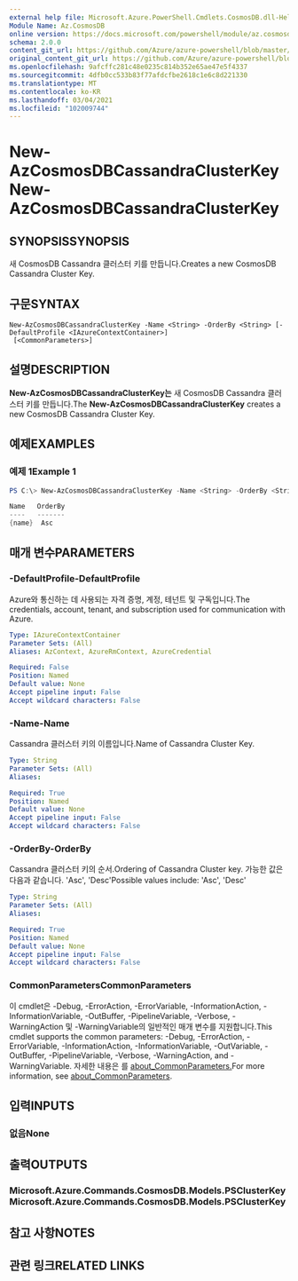 ```yaml
---
external help file: Microsoft.Azure.PowerShell.Cmdlets.CosmosDB.dll-Help.xml
Module Name: Az.CosmosDB
online version: https://docs.microsoft.com/powershell/module/az.cosmosdb/new-azcosmosdbcassandraclusterkey
schema: 2.0.0
content_git_url: https://github.com/Azure/azure-powershell/blob/master/src/CosmosDB/CosmosDB/help/New-AzCosmosDBCassandraClusterKey.md
original_content_git_url: https://github.com/Azure/azure-powershell/blob/master/src/CosmosDB/CosmosDB/help/New-AzCosmosDBCassandraClusterKey.md
ms.openlocfilehash: 9afcffc281c48e0235c814b352e65ae47e5f4337
ms.sourcegitcommit: 4dfb0cc533b83f77afdcfbe2618c1e6c8d221330
ms.translationtype: MT
ms.contentlocale: ko-KR
ms.lasthandoff: 03/04/2021
ms.locfileid: "102009744"
---
```

# <span data-ttu-id="5b1da-101">New-AzCosmosDBCassandraClusterKey</span><span class="sxs-lookup"><span data-stu-id="5b1da-101">New-AzCosmosDBCassandraClusterKey</span></span>

## <span data-ttu-id="5b1da-102">SYNOPSIS</span><span class="sxs-lookup"><span data-stu-id="5b1da-102">SYNOPSIS</span></span>
<span data-ttu-id="5b1da-103">새 CosmosDB Cassandra 클러스터 키를 만듭니다.</span><span class="sxs-lookup"><span data-stu-id="5b1da-103">Creates a new CosmosDB Cassandra Cluster Key.</span></span>

## <span data-ttu-id="5b1da-104">구문</span><span class="sxs-lookup"><span data-stu-id="5b1da-104">SYNTAX</span></span>

```
New-AzCosmosDBCassandraClusterKey -Name <String> -OrderBy <String> [-DefaultProfile <IAzureContextContainer>]
 [<CommonParameters>]
```

## <span data-ttu-id="5b1da-105">설명</span><span class="sxs-lookup"><span data-stu-id="5b1da-105">DESCRIPTION</span></span>
<span data-ttu-id="5b1da-106">**New-AzCosmosDBCassandraClusterKey는** 새 CosmosDB Cassandra 클러스터 키를 만듭니다.</span><span class="sxs-lookup"><span data-stu-id="5b1da-106">The **New-AzCosmosDBCassandraClusterKey** creates a new CosmosDB Cassandra Cluster Key.</span></span>

## <span data-ttu-id="5b1da-107">예제</span><span class="sxs-lookup"><span data-stu-id="5b1da-107">EXAMPLES</span></span>

### <span data-ttu-id="5b1da-108">예제 1</span><span class="sxs-lookup"><span data-stu-id="5b1da-108">Example 1</span></span>
```powershell
PS C:\> New-AzCosmosDBCassandraClusterKey -Name <String> -OrderBy <String>

Name   OrderBy
----   -------
{name}  Asc
```

## <span data-ttu-id="5b1da-109">매개 변수</span><span class="sxs-lookup"><span data-stu-id="5b1da-109">PARAMETERS</span></span>

### <span data-ttu-id="5b1da-110">-DefaultProfile</span><span class="sxs-lookup"><span data-stu-id="5b1da-110">-DefaultProfile</span></span>
<span data-ttu-id="5b1da-111">Azure와 통신하는 데 사용되는 자격 증명, 계정, 테넌트 및 구독입니다.</span><span class="sxs-lookup"><span data-stu-id="5b1da-111">The credentials, account, tenant, and subscription used for communication with Azure.</span></span>

```yaml
Type: IAzureContextContainer
Parameter Sets: (All)
Aliases: AzContext, AzureRmContext, AzureCredential

Required: False
Position: Named
Default value: None
Accept pipeline input: False
Accept wildcard characters: False
```

### <span data-ttu-id="5b1da-112">-Name</span><span class="sxs-lookup"><span data-stu-id="5b1da-112">-Name</span></span>
<span data-ttu-id="5b1da-113">Cassandra 클러스터 키의 이름입니다.</span><span class="sxs-lookup"><span data-stu-id="5b1da-113">Name of Cassandra Cluster Key.</span></span>

```yaml
Type: String
Parameter Sets: (All)
Aliases:

Required: True
Position: Named
Default value: None
Accept pipeline input: False
Accept wildcard characters: False
```

### <span data-ttu-id="5b1da-114">-OrderBy</span><span class="sxs-lookup"><span data-stu-id="5b1da-114">-OrderBy</span></span>
<span data-ttu-id="5b1da-115">Cassandra 클러스터 키의 순서.</span><span class="sxs-lookup"><span data-stu-id="5b1da-115">Ordering of Cassandra Cluster key.</span></span>
<span data-ttu-id="5b1da-116">가능한 값은 다음과 같습니다. 'Asc', 'Desc'</span><span class="sxs-lookup"><span data-stu-id="5b1da-116">Possible values include: 'Asc', 'Desc'</span></span>

```yaml
Type: String
Parameter Sets: (All)
Aliases:

Required: True
Position: Named
Default value: None
Accept pipeline input: False
Accept wildcard characters: False
```

### <span data-ttu-id="5b1da-117">CommonParameters</span><span class="sxs-lookup"><span data-stu-id="5b1da-117">CommonParameters</span></span>
<span data-ttu-id="5b1da-118">이 cmdlet은 -Debug, -ErrorAction, -ErrorVariable, -InformationAction, -InformationVariable, -OutBuffer, -PipelineVariable, -Verbose, -WarningAction 및 -WarningVariable의 일반적인 매개 변수를 지원합니다.</span><span class="sxs-lookup"><span data-stu-id="5b1da-118">This cmdlet supports the common parameters: -Debug, -ErrorAction, -ErrorVariable, -InformationAction, -InformationVariable, -OutVariable, -OutBuffer, -PipelineVariable, -Verbose, -WarningAction, and -WarningVariable.</span></span> <span data-ttu-id="5b1da-119">자세한 내용은 를 [about_CommonParameters.](http://go.microsoft.com/fwlink/?LinkID=113216)</span><span class="sxs-lookup"><span data-stu-id="5b1da-119">For more information, see [about_CommonParameters](http://go.microsoft.com/fwlink/?LinkID=113216).</span></span>

## <span data-ttu-id="5b1da-120">입력</span><span class="sxs-lookup"><span data-stu-id="5b1da-120">INPUTS</span></span>

### <span data-ttu-id="5b1da-121">없음</span><span class="sxs-lookup"><span data-stu-id="5b1da-121">None</span></span>

## <span data-ttu-id="5b1da-122">출력</span><span class="sxs-lookup"><span data-stu-id="5b1da-122">OUTPUTS</span></span>

### <span data-ttu-id="5b1da-123">Microsoft.Azure.Commands.CosmosDB.Models.PSClusterKey</span><span class="sxs-lookup"><span data-stu-id="5b1da-123">Microsoft.Azure.Commands.CosmosDB.Models.PSClusterKey</span></span>

## <span data-ttu-id="5b1da-124">참고 사항</span><span class="sxs-lookup"><span data-stu-id="5b1da-124">NOTES</span></span>

## <span data-ttu-id="5b1da-125">관련 링크</span><span class="sxs-lookup"><span data-stu-id="5b1da-125">RELATED LINKS</span></span>
